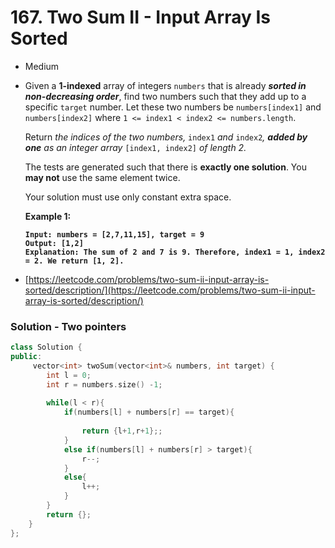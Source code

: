 # 167. Two Sum II - Input Array Is Sorted

* Medium
*   Given a **1-indexed** array of integers `numbers` that is already _**sorted in non-decreasing order**_, find two numbers such that they add up to a specific `target` number. Let these two numbers be `numbers[index1]` and `numbers[index2]` where `1 <= index1 < index2 <= numbers.length`.

    Return _the indices of the two numbers,_ `index1` _and_ `index2`_, **added by one** as an integer array_ `[index1, index2]` _of length 2._

    The tests are generated such that there is **exactly one solution**. You **may not** use the same element twice.

    Your solution must use only constant extra space.

    &#x20;

    **Example 1:**

    <pre><code><strong>Input: numbers = [2,7,11,15], target = 9
    </strong><strong>Output: [1,2]
    </strong><strong>Explanation: The sum of 2 and 7 is 9. Therefore, index1 = 1, index2 = 2. We return [1, 2].
    </strong></code></pre>


* [https://leetcode.com/problems/two-sum-ii-input-array-is-sorted/description/](https://leetcode.com/problems/two-sum-ii-input-array-is-sorted/description/)

### Solution - Two pointers

```cpp
class Solution {
public:
     vector<int> twoSum(vector<int>& numbers, int target) {
        int l = 0;
        int r = numbers.size() -1;
    
        while(l < r){
            if(numbers[l] + numbers[r] == target){
            
                return {l+1,r+1};;
            }
            else if(numbers[l] + numbers[r] > target){
                r--;
            }
            else{
                l++;
            }
        }
        return {};
    }
};
```
